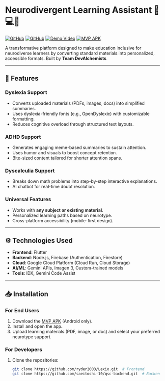 # Neurodivergent Learning Assistant 👨💻🧠

[![GitHub](https://img.shields.io/badge/Frontend-Repo-blue)](https://github.com/ryder2003/Lexio.git)
[![GitHub](https://img.shields.io/badge/Backend-Repo-green)](https://github.com/saeitoshi-10/gsc-backend)
[![Demo Video](https://img.shields.io/badge/Demo-Video-red)](https://www.youtube.com/shorts/9rLlLMds7ZY)
[![MVP APK](https://img.shields.io/badge/Download-MVP_APK-orange)](https://github.com/ryder2003/Lexio/releases/download/v1.0.0/app-release.apk)

A transformative platform designed to make education inclusive for neurodiverse learners by converting standard materials into personalized, accessible formats. Built by **Team DevAlchemists**.

---

## 🚀 Features

### **Dyslexia Support**
- Converts uploaded materials (PDFs, images, docs) into simplified summaries.
- Uses dyslexia-friendly fonts (e.g., OpenDyslexic) with customizable formatting.
- Reduces cognitive overload through structured text layouts.

### **ADHD Support**
- Generates engaging meme-based summaries to sustain attention.
- Uses humor and visuals to boost concept retention.
- Bite-sized content tailored for shorter attention spans.

### **Dyscalculia Support**
- Breaks down math problems into step-by-step interactive explanations.
- AI chatbot for real-time doubt resolution.

### **Universal Features**
- Works with **any subject or existing material**.
- Personalized learning paths based on neurotype.
- Cross-platform accessibility (mobile-first design).

---

## ⚙️ Technologies Used

- **Frontend**: Flutter
- **Backend**: Node.js, Firebase (Authentication, Firestore)
- **Cloud**: Google Cloud Platform (Cloud Run, Cloud Storage)
- **AI/ML**: Gemini APIs, Imagen 3, Custom-trained models
- **Tools**: IDX, Gemini Code Assist

---

## 📥 Installation

### For End Users
1. Download the [MVP APK](https://github.com/ryder2003/Lexio/releases/download/v1.0.0/app-release.apk) (Android only).
2. Install and open the app.
3. Upload learning materials (PDF, image, or doc) and select your preferred neurotype support.

### For Developers
1. Clone the repositories:
   ```bash
   git clone https://github.com/ryder2003/Lexio.git  # Frontend
   git clone https://github.com/saeitoshi-10/qsc-backend.git  # Backend